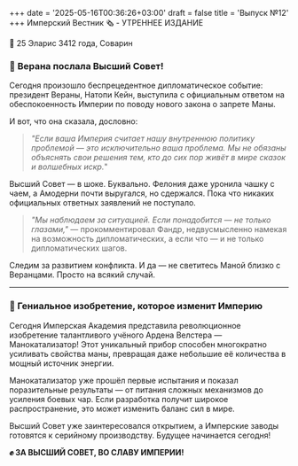 +++
date = '2025-05-16T00:36:26+03:00'
draft = false
title = 'Выпуск №12'
+++
Имперский Вестник 🗞 - УТРЕННЕЕ ИЗДАНИЕ

📆 25 Эларис 3412 года, Соварин

### 🤬 **Верана послала Высший Совет!**
Сегодня произошло беспрецедентное дипломатическое событие: президент Вераны, Натопи Кейн, выступила с официальным ответом на обеспокоенность Империи по поводу нового закона о запрете Маны.

И вот, что она сказала, дословно:  
>*"Если ваша Империя считает нашу внутреннюю политику проблемой — это исключительно ваша проблема. Мы не обязаны объяснять свои решения тем, кто до сих пор живёт в мире сказок и волшебных искр.*"

Высший Совет — в шоке. Буквально. Фелония даже уронила чашку с чаем, а  Амодерни почти выругался, но сдержался. Пока что никаких официальных ответных заявлений не поступало.

>*"Мы наблюдаем за ситуацией. Если понадобится — не только глазами,"* — прокомментировал Фандр, недвусмысленно намекая на возможность дипломатических, а если что — и не только дипломатических шагов.

Следим за развитием конфликта. И да — не светитесь Маной близко с Веранцами. Просто на всякий случай.

---

### **🔬 Гениальное изобретение, которое изменит Империю**

Сегодня Имперская Академия представила революционное изобретение талантливого учёного Ардена Велстера — Манокатализатор! Этот уникальный прибор способен многократно усиливать свойства маны, превращая даже небольшие её количества в мощный источник энергии.  

Манокатализатор уже прошёл первые испытания и показал поразительные результаты — от питания сложных механизмов до усиления боевых чар. Если разработка получит широкое распространение, это может изменить баланс сил в мире.  

Высший Совет уже заинтересовался открытием, а Имперские заводы готовятся к серийному производству. Будущее начинается сегодня!

**✊ ЗА ВЫСШИЙ СОВЕТ, ВО СЛАВУ ИМПЕРИИ!**